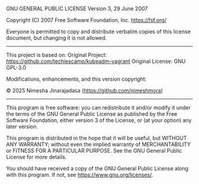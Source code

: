 GNU GENERAL PUBLIC LICENSE
                       Version 3, 29 June 2007

Copyright (C) 2007 Free Software Foundation, Inc.
<https://fsf.org/>

Everyone is permitted to copy and distribute verbatim copies
of this license document, but changing it is not allowed.

---

This project is based on:
Original Project: https://github.com/techiescamp/kubeadm-vagrant
Original License: GNU GPL-3.0

Modifications, enhancements, and this version copyright:

© 2025 Nimesha Jinarajadasa (https://github.com/nimeshmora)

---

This program is free software: you can redistribute it and/or modify
it under the terms of the GNU General Public License as published by
the Free Software Foundation, either version 3 of the License, or
(at your option) any later version.

This program is distributed in the hope that it will be useful,
but WITHOUT ANY WARRANTY; without even the implied warranty of
MERCHANTABILITY or FITNESS FOR A PARTICULAR PURPOSE.  See the
GNU General Public License for more details.

You should have received a copy of the GNU General Public License
along with this program. If not, see <https://www.gnu.org/licenses/>.
